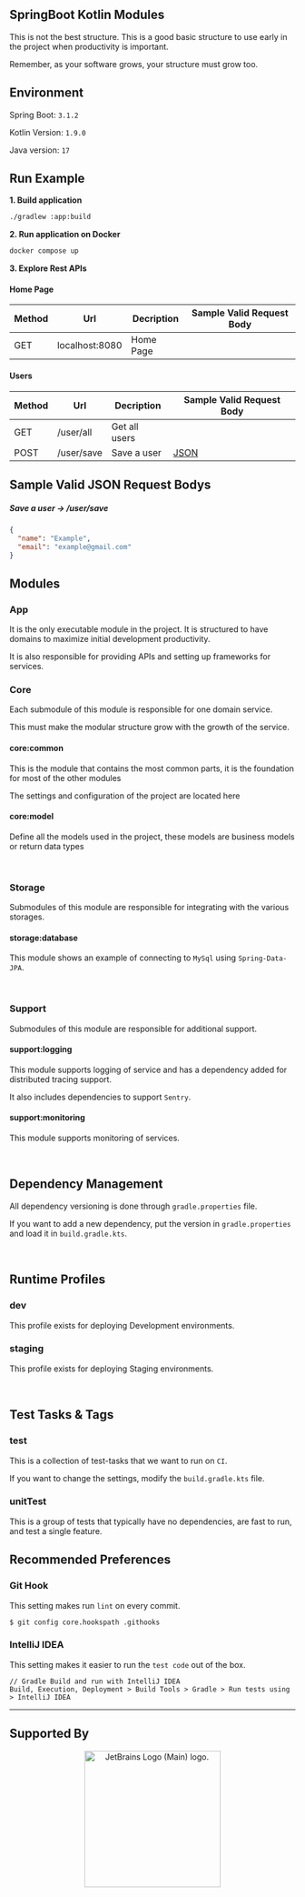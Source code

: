 ## SpringBoot Kotlin Modules
This is not the best structure. This is a good basic structure to use early in the project when productivity is important.

Remember, as your software grows, your structure must grow too.

## Environment
Spring Boot: `3.1.2`

Kotlin Version: `1.9.0`

Java version: `17`

## Run Example
**1. Build application**
```bash
./gradlew :app:build
```

**2. Run application on Docker**
```bash
docker compose up
```

**3. Explore Rest APIs**
#### Home Page

| Method | Url            | Decription | Sample Valid Request Body | 
|--------|----------------| ---------- | --------------------------- |
| GET    | localhost:8080 | Home Page |  |


#### Users

| Method | Url        | Decription | Sample Valid Request Body |
|--------|------------| ---------- | --------------------------- |
| GET    | /user/all  | Get all users |  |
| POST    | /user/save | Save a user | [JSON](#save) |

## Sample Valid JSON Request Bodys

##### <a id="save">Save a user -> /user/save </a>
```json
{
  "name": "Example",
  "email": "example@gmail.com"
}
```

## **Modules**

### App
It is the only executable module in the project. It is structured to have domains to maximize initial development productivity.

It is also responsible for providing APIs and setting up frameworks for services.

### Core
Each submodule of this module is responsible for one domain service.

This must make the modular structure grow with the growth of the service.

#### core:common
This is the module that contains the most common parts, it is the foundation for most of the other modules

The settings and configuration of the project are located here

#### core:model

Define all the models used in the project, these models are business models or return data types

<br/>

### Storage
Submodules of this module are responsible for integrating with the various storages.

#### storage:database
This module shows an example of connecting to `MySql` using `Spring-Data-JPA`.

<br/>

### Support
Submodules of this module are responsible for additional support.

#### support:logging
This module supports logging of service and has a dependency added for distributed tracing support.

It also includes dependencies to support `Sentry`.

#### support:monitoring
This module supports monitoring of services.

<br/>

## Dependency Management
All dependency versioning is done through `gradle.properties` file.

If you want to add a new dependency, put the version in `gradle.properties` and load it in `build.gradle.kts`.

<br/>

## Runtime Profiles

### dev
This profile exists for deploying Development environments.

### staging
This profile exists for deploying Staging environments.

<br/>

## Test Tasks & Tags

### test
This is a collection of test-tasks that we want to run on `CI`.

If you want to change the settings, modify the `build.gradle.kts` file.

### unitTest
This is a group of tests that typically have no dependencies, are fast to run, and test a single feature.

## Recommended Preferences

### Git Hook
This setting makes run `lint` on every commit.

```
$ git config core.hookspath .githooks
```

### IntelliJ IDEA
This setting makes it easier to run the `test code` out of the box.

```
// Gradle Build and run with IntelliJ IDEA
Build, Execution, Deployment > Build Tools > Gradle > Run tests using > IntelliJ IDEA	
```

---

## Supported By
<div align="center"><a href="https://jb.gg/OpenSourceSupport"><img src="https://resources.jetbrains.com/storage/products/company/brand/logos/jb_beam.png" alt="JetBrains Logo (Main) logo." width="240"></a></div>
